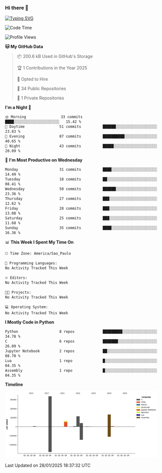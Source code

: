 ### Hi there 👋

<a href="https://git.io/typing-svg"><img src="https://readme-typing-svg.herokuapp.com?font=Fira+Code&duration=2000&pause=100&center=true&vCenter=true&multiline=true&width=720&height=175&lines=Gui's+are+a+lie%2C+they+are+just+front-ends+to+the+shell.;Through+the+shell%2C+I+gain+sudo.;Through+sudo%2C+I+gain+power.;Through+power%2C+I+gain+root.;Through+root%2C+my+chains+are+broken.;uid%3D0+shall+free+me...." alt="Typing SVG" /></a>


<!--START_SECTION:waka-->
![Code Time](http://img.shields.io/badge/Code%20Time-1%2C018%20hrs%2017%20mins-blue)

![Profile Views](http://img.shields.io/badge/Profile%20Views-0-blue)

**🐱 My GitHub Data** 

> 📦 200.6 kB Used in GitHub's Storage 
 > 
> 🏆 1 Contributions in the Year 2025
 > 
> 💼 Opted to Hire
 > 
> 📜 34 Public Repositories 
 > 
> 🔑 1 Private Repositories 
 > 
**I'm a Night 🦉** 

```text
🌞 Morning                33 commits          ████░░░░░░░░░░░░░░░░░░░░░   15.42 % 
🌆 Daytime                51 commits          ██████░░░░░░░░░░░░░░░░░░░   23.83 % 
🌃 Evening                87 commits          ██████████░░░░░░░░░░░░░░░   40.65 % 
🌙 Night                  43 commits          █████░░░░░░░░░░░░░░░░░░░░   20.09 % 
```
📅 **I'm Most Productive on Wednesday** 

```text
Monday                   31 commits          ████░░░░░░░░░░░░░░░░░░░░░   14.49 % 
Tuesday                  18 commits          ██░░░░░░░░░░░░░░░░░░░░░░░   08.41 % 
Wednesday                50 commits          ██████░░░░░░░░░░░░░░░░░░░   23.36 % 
Thursday                 27 commits          ███░░░░░░░░░░░░░░░░░░░░░░   12.62 % 
Friday                   28 commits          ███░░░░░░░░░░░░░░░░░░░░░░   13.08 % 
Saturday                 25 commits          ███░░░░░░░░░░░░░░░░░░░░░░   11.68 % 
Sunday                   35 commits          ████░░░░░░░░░░░░░░░░░░░░░   16.36 % 
```


📊 **This Week I Spent My Time On** 

```text
🕑︎ Time Zone: America/Sao_Paulo

💬 Programming Languages: 
No Activity Tracked This Week

🔥 Editors: 
No Activity Tracked This Week

🐱‍💻 Projects: 
No Activity Tracked This Week

💻 Operating System: 
No Activity Tracked This Week
```

**I Mostly Code in Python** 

```text
Python                   8 repos             █████████░░░░░░░░░░░░░░░░   34.78 % 
C                        6 repos             ███████░░░░░░░░░░░░░░░░░░   26.09 % 
Jupyter Notebook         2 repos             ██░░░░░░░░░░░░░░░░░░░░░░░   08.70 % 
Lua                      1 repo              █░░░░░░░░░░░░░░░░░░░░░░░░   04.35 % 
Assembly                 1 repo              █░░░░░░░░░░░░░░░░░░░░░░░░   04.35 % 
```



**Timeline**

![Lines of Code chart](https://raw.githubusercontent.com/Gedankenn/Gedankenn/main/assets/bar_graph.png)


 Last Updated on 28/01/2025 18:37:32 UTC
<!--END_SECTION:waka-->
